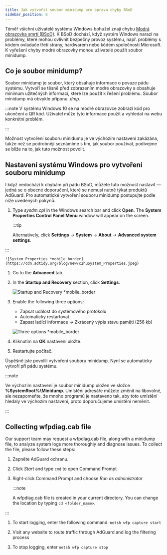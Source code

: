 ```yaml
---
title: Jak vytvořit soubor minidump pro opravu chyby BSoD
sidebar_position: 8
---
```


Téměř všichni uživatelé systému Windows bohužel znají chybu [Modrá obrazovka smrti (BSoD)](https://en.wikipedia.org/wiki/Blue_screen_of_death). K BSoD dochází, když systém Windows narazí na problémy, které mohou ovlivnit bezpečný provoz systému, např. problémy s kódem ovladače třetí strany, hardwarem nebo kódem společnosti Microsoft. K vyřešení chyby modré obrazovky mohou uživatelé použít soubor minidump.

## Co je soubor minidump?

Soubor minidump je soubor, který obsahuje informace o povaze pádu systému. Vytvoří se těsně před zobrazením modré obrazovky a obsahuje minimum užitečných informací, které lze použít k řešení problému. Soubor minidump má obvykle příponu *.dmp*.

:::note
V systému Windows 10 se na modré obrazovce zobrazí kód pro ukončení a QR kód. Uživatel může tyto informace použít a vyhledat na webu konkrétní problém.

:::

Možnost vytvoření souboru minidump je ve výchozím nastavení zakázána, takže než se podrobněji seznámíme s tím, jak soubor používat, podívejme se blíže na to, jak tuto možnost povolit.

## Nastavení systému Windows pro vytvoření souboru minidump

I když nedochází k chybám při pádu BSoD, můžete tuto možnost nastavit — jedná se o obecné doporučení, které se nemusí nutně týkat produktů AdGuard. Pro automatické vytvoření souboru minidump postupujte podle níže uvedených pokynů.

 1. Type *sysdm.cpl* in the Windows search bar and click **Open**. The **System Properties Control Panel Menu** window will appear on the screen.

    :::tip

    Alternatively, click **Settings** → **System** → **About** → **Advanced system settings**.


:::

    ![System Properties *mobile_border](https://cdn.adtidy.org/blog/new/c2huSystem_Properties.jpeg)

 1. Go to the **Advanced** tab.
 1. In the **Startup and Recovery** section, click **Settings**.

    ![Startup and Recovery *mobile_border](https://cdn.adtidy.org/blog/new/1dmybiStartup_and_Recovery.png)

 1. Enable the following three options:

    - Zapsat událost do systémového protokolu
    - Automaticky restartovat
    - Zapsat ladící informace → Zkrácený výpis stavu paměti (256 kb)

    ![Three options *mobile_border](https://cdn.adtidy.org/blog/new/nmr4eThree_options.png)

 1. Kliknutím na **OK** nastavení uložte.
 1. Restartujte počítač.

Úspěšně jste povolili vytvoření souboru minidump. Nyní se automaticky vytvoří při pádu systému.

:::note

Ve výchozím nastavení je soubor minidump uložen ve složce **%SystemRoot%\Minidump**. Umístění adresáře můžete změnit na libovolné, ale nezapomeňte, že mnoho programů je nastaveno tak, aby toto umístění hledaly ve výchozím nastavení, proto doporučujeme umístění neměnit.

:::

## Collecting wfpdiag.cab file

Our support team may request a wfpdiag.cab file, along with a minidump file, to analyze system logs more thoroughly and diagnose issues. To collect the file, please follow these steps:

1. Zapněte AdGuard ochranu.

1. Click *Start* and type `cmd` to open Command Prompt

1. Right-click Command Prompt and choose *Run as administrator*

    :::note

    A wfpdiag.cab file is created in your current directory. You can change the location by typing `cd <folder_name>`.


:::

1. To start logging, enter the following command: `netsh wfp capture start`

1. Visit any website to route traffic through AdGuard and log the filtering process

1. To stop logging, enter `netsh wfp capture stop`
